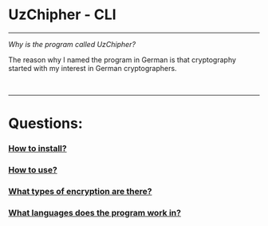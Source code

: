 <b style="text-align: center;"> <h1> UzChipher - CLI </h1> </b>
<hr>
<i> Why is the program called UzChipher? </i> <br>
<p>The reason why I named the program in German is that cryptography started with my interest in German cryptographers.</p> <br>
<hr>
<h1>Questions:</h1>
<h3><a href="">How to install?</a></h3>
<h3><a href="">How to use?</a></h3>
<h3><a href="">What types of encryption are there?</a></h3>
<h3><a href="">What languages ​​does the program work in?</a></h3>



